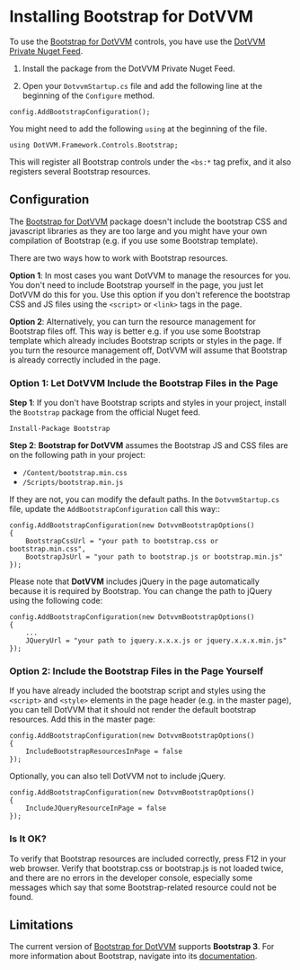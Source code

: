 # Installing Bootstrap for DotVVM

To use the [Bootstrap for DotVVM](/landing/bootstrap-for-dotvvm) controls, you have use the [DotVVM Private Nuget Feed](/docs/tutorials/commercial-dotvvm-private-nuget-feed).

1. Install the package from the DotVVM Private Nuget Feed.

2. Open your `DotvvmStartup.cs` file and add the following line at the beginning of the `Configure` method.

```CSHARP
config.AddBootstrapConfiguration();
``` 

You might need to add the following `using` at the beginning of the file.

```CSHARP
using DotVVM.Framework.Controls.Bootstrap;
```

This will register all Bootstrap controls under the `<bs:*` tag prefix, and it also registers several Bootstrap resources. 



## Configuration

The [Bootstrap for DotVVM](/landing/bootstrap-for-dotvvm) package doesn't include the bootstrap CSS and javascript libraries as they are too large and you might have 
your own compilation of Bootstrap (e.g. if you use some Bootstrap template).   

There are two ways how to work with Bootstrap resources.

**Option 1**: In most cases you want DotVVM to manage the resources for you. You don't need to include Bootstrap yourself in the page, you just let DotVVM do this for you.
Use this option if you don't reference the bootstrap CSS and JS files using the `<script>` or `<link>` tags in the page.

**Option 2**: Alternatively, you can turn the resource management for Bootstrap files off. This way is better e.g. if you use  some Bootstrap template which already includes 
Bootstrap scripts or styles in the page. If you turn the resource management off, DotVVM will assume that Bootstrap is already correctly included in the page.   


### Option 1: Let DotVVM Include the Bootstrap Files in the Page

**Step 1**: If you don't have Bootstrap scripts and styles in your project, install the `Bootstrap` package from the official Nuget feed.

```
Install-Package Bootstrap
```

**Step 2**: **Bootstrap for DotVVM** assumes the Bootstrap JS and CSS files are on the following path in your project:

* `/Content/bootstrap.min.css`
* `/Scripts/bootstrap.min.js`

If they are not, you can modify the default paths. In the `DotvvmStartup.cs` file, update the `AddBootstrapConfiguration` call this way::

```CSHARP
config.AddBootstrapConfiguration(new DotvvmBootstrapOptions() 
{
    BootstrapCssUrl = "your path to bootstrap.css or bootstrap.min.css",
    BootstrapJsUrl = "your path to bootstrap.js or bootstrap.min.js"
});
```

Please note that **DotVVM** includes jQuery in the page automatically because it is required by Bootstrap. You can change the path to jQuery using the following code:

```CSHARP
config.AddBootstrapConfiguration(new DotvvmBootstrapOptions() 
{
    ...
    JQueryUrl = "your path to jquery.x.x.x.js or jquery.x.x.x.min.js"
});
```
 


### Option 2: Include the Bootstrap Files in the Page Yourself

If you have already included the bootstrap script and styles using the `<script>` and `<style>` elements in the page header (e.g. in the master page), you can tell 
DotVVM that it should not render the default bootstrap resources. Add this in the master page:

```CSHARP
config.AddBootstrapConfiguration(new DotvvmBootstrapOptions() 
{
    IncludeBootstrapResourcesInPage = false
});
```

Optionally, you can also tell DotVVM not to include jQuery. 

```CSHARP
config.AddBootstrapConfiguration(new DotvvmBootstrapOptions() 
{
    IncludeJQueryResourceInPage = false
});
```



### Is It OK?

To verify that Bootstrap resources are included correctly, press F12 in your web browser. Verify that bootstrap.css or bootstrap.js is not loaded twice, and there are 
no errors in the developer console, especially some messages which say that some Bootstrap-related resource could not be found.





## Limitations

The current version of [Bootstrap for DotVVM](/landing/bootstrap-for-dotvvm) supports **Bootstrap 3**. For more information about Bootstrap, navigate into its [documentation](https://getbootstrap.com).

